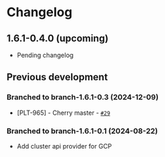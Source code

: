# Changelog

## 1.6.1-0.4.0 (upcoming)

* Pending changelog

## Previous development

### Branched to branch-1.6.1-0.3 (2024-12-09)

 * [PLT-965] -  Cherry master  - [`#29`](https://github.com/Stratio/cluster-api-provider-gcp/pull/29)

### Branched to branch-1.6.1-0.1 (2024-08-22)

* Add cluster api provider for GCP
